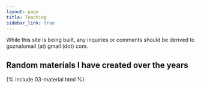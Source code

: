 ```yaml
---
layout: page
title: Teaching 
sidebar_link: true
---
```




While this site is being built, any inquiries or comments should be derived to goznalomail (at) gmail (dot) com.


## Random materials I have created over the years

{% include 03-material.html %}